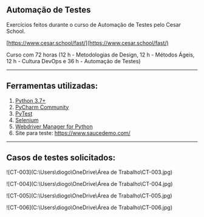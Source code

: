 ## Automação de Testes

Exercícios feitos durante o curso de Automação de Testes pelo Cesar School.

[https://www.cesar.school/fast/](https://www.cesar.school/fast/)

Curso com 72 horas (12 h - Metodologias de Design, 12 h - Métodos Ágeis, 12 h - Cultura DevOps e 36 h - Automação de Testes)

------

## Ferramentas utilizadas:

1. [Python 3.7+](https://www.python.org/downloads/)
2. [PyCharm Community](https://www.jetbrains.com/pt-br/pycharm/download/)
3. [PyTest](https://docs.pytest.org/en/6.2.x/getting-started.html)
4. [Selenium](https://pypi.org/project/selenium/)
5. [Webdriver Manager for Python](https://pypi.org/project/webdriver-manager/#use-with-chrome)
6. Site para teste: https://www.saucedemo.com/

------

## Casos de testes solicitados:

![CT-003](C:\Users\diogo\OneDrive\Área de Trabalho\CT-003.jpg)

![CT-004](C:\Users\diogo\OneDrive\Área de Trabalho\CT-004.jpg)

![CT-005](C:\Users\diogo\OneDrive\Área de Trabalho\CT-005.jpg)

![CT-006](C:\Users\diogo\OneDrive\Área de Trabalho\CT-006.jpg)